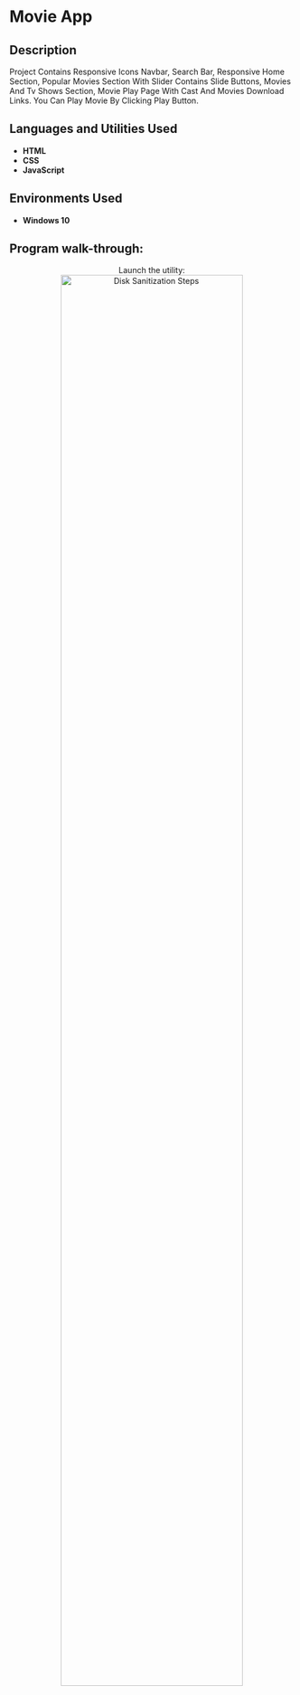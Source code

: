 <h1> Movie App </h1>

<h2>Description</h2>
Project Contains Responsive Icons Navbar, Search Bar, Responsive Home Section, Popular Movies Section With Slider Contains Slide Buttons, Movies And Tv Shows Section, Movie Play Page With Cast And Movies Download Links. You Can Play Movie By Clicking Play Button.
<br />


<h2>Languages and Utilities Used</h2>

- <b>HTML</b> 
- <b>CSS</b>
- <b>JavaScript</b>

<h2>Environments Used </h2>

- <b>Windows 10</b> 

<h2>Program walk-through:</h2>

<p align="center">
Launch the utility: <br/>
<img src="https://i.imgur.com/62TgaWL.png" height="80%" width="80%" alt="Disk Sanitization Steps"/>
<br />
</p>

<!--
 ```diff
- text in red
+ text in green
! text in orange
# text in gray
@@ text in purple (and bold)@@
```
--!>

